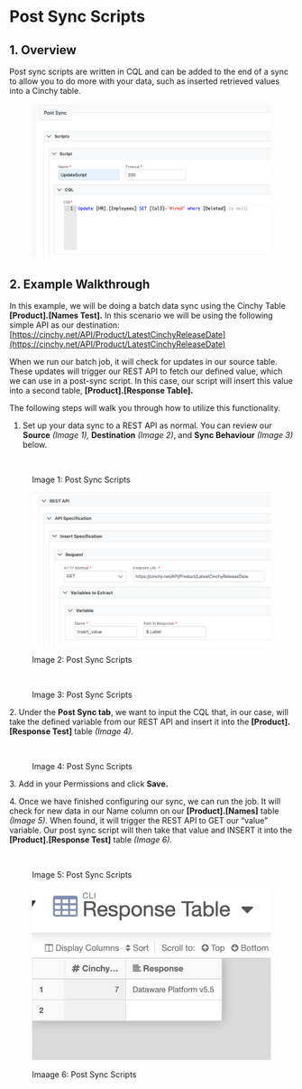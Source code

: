 # Post Sync Scripts

## 1. Overview

Post sync scripts are written in CQL and can be added to the end of a sync to allow you to do more with your data, such as inserted retrieved values into a Cinchy table.

<figure><img src="../../../.gitbook/assets/image (285).png" alt=""><figcaption></figcaption></figure>

## 2. Example Walkthrough

In this example, we will be doing a batch data sync using the Cinchy Table **\[Product].\[Names Test].** In this scenario we will be using the following simple API as our destination:  [https://cinchy.net/API/Product/LatestCinchyReleaseDate](https://cinchy.net/API/Product/LatestCinchyReleaseDate)

When we run our batch job, it will check for updates in our source table. These updates will trigger our REST API to fetch our defined value, which we can use in a post-sync script. In this case, our script will insert this value into a second table, **\[Product].\[Response Table].**

The following steps will walk you through how to utilize this functionality.

1. Set up your data sync to a REST API as normal. You can review our **Source** _(Image 1),_ **Destination** _(Image 2)_, and **Sync Behaviour** _(Image 3)_ below.

<figure><img src="https://lh5.googleusercontent.com/_eb2qTk-AHKJKOyTDs_x2INkb411fJsUr4SnJXZn-Lw-g-MmKYvDVS-8Ipbe365ylWIEKGfzIsryr4A50j7VNgyqdWDER4oc0b0plB3NXsTW4IpyWIjlvwZBJs24Y9zqeCK7hkQXWrTj2d5ZMmd5nuAnEulIjtQ-sE4cWSsWLZO0NcissuusyQs4On9FJQ" alt=""><figcaption><p>Image 1: Post Sync Scripts</p></figcaption></figure>

<figure><img src="../../../.gitbook/assets/image (110).png" alt=""><figcaption><p>Image 2: Post Sync Scripts</p></figcaption></figure>

<figure><img src="https://lh6.googleusercontent.com/Wbc5RRQRbhcuhULXlKvqBUrSiRw2HcDIimdA6-0WgC5_6LzW94wqRDOMLFDVCMNXOv7FlL8wGdvhmCe0-Ky6Xoz-S_5OlOLavKr421mVU6m6IOj852-ceSdR5Alth6IbeJZUhhaFAttoQTb191Gj9MeeZi0CNrsHJMMABqfHBz1Cbraiez2-A8DX6yTpsQ" alt=""><figcaption><p>Image 3: Post Sync Scripts</p></figcaption></figure>

2\. Under the **Post Sync tab**, we want to input the CQL that, in our case, will take the defined variable from our REST API and insert it into the **\[Product].\[Response Test]** table _(Image 4)._

<figure><img src="https://lh4.googleusercontent.com/tgyxXID-3g8RcMVWygxSPMVMScmjqmdJGu0hra3q5SSuRugND3fEFcI4TIs63oQHmjyXBZl8uXGkChgXDJOaJYRRiWGS19Gej0K_bZtviLBO-OafojrzWmwl8AA8TOQ8WbEkdvmfqB12Z8MEG_vGDeBHts3QvWzr3KbU5z5X8mAArpumWvjWRkOsSyiKWg" alt=""><figcaption><p>Image 4: Post Sync Scripts</p></figcaption></figure>

3\. Add in your Permissions and click **Save.**

4\.  Once we have finished configuring our sync, we can run the job. It will check for new data in our Name column on our **\[Product].\[Names]** table _(Image 5)_. When found, it will trigger the REST API to GET our “value” variable. Our post sync script will then take that value and INSERT it into the **\[Product].\[Response Test]** table _(Image 6)._

<figure><img src="https://lh4.googleusercontent.com/IBkC9bHB-O1iuPKmBiHIzim_SV_xgPkp79PH_R9LS6yUkLTbFEchp5jMLlu0-KzPu7-Cbd4SrcvR31XPJCLG8LHpvxgoIdu23IWArqX2EvQ3g7FnoF6feEp_V06X-WSAoZ08JXvG4ud0mZleVqiwwoCL5Xqp0fCSXAGGzBL-z3WcLDkOTubhx129kOP5Ww" alt=""><figcaption><p>Image 5: Post Sync Scripts</p></figcaption></figure>

<figure><img src="../../../.gitbook/assets/image (184).png" alt=""><figcaption><p>Imaage 6: Post Sync Scripts</p></figcaption></figure>

